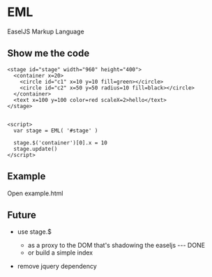 EML
===

EaselJS Markup Language


Show me the code
----------------
```
<stage id="stage" width="960" height="400">
  <container x=20>
    <circle id="c1" x=10 y=10 fill=green></circle>
    <circle id="c2" x=50 y=50 radius=10 fill=black></circle>
  </container>
  <text x=100 y=100 color=red scaleX=2>hello</text>
</stage>


<script>
  var stage = EML( '#stage' )
  
  stage.$('container')[0].x = 10
  stage.update()
</script>
```


Example
-------

Open example.html

Future
------

* use stage.$ 
  * as a proxy to the DOM that's shadowing the easeljs --- DONE
  * or build a simple index 

* remove jquery dependency